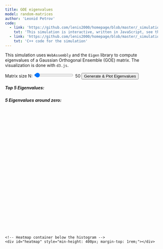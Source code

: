 ```yaml
---
title: GOE eigenvalues
model: random-matrices
author: 'Leonid Petrov'
code:
  - link: 'https://github.com/lenis2000/homepage/blob/master/_simulations/random-matrices/2025-01-28-GOE.md'
    txt: 'This simulation is interactive, written in JavaScript, see the source code of this page at the link'
  - link: 'https://github.com/lenis2000/homepage/blob/master/_simulations/random-matrices/2025-01-28-GOE.cpp'
    txt: 'C++ code for the simulation'
---
```


<script src="{{site.url}}/js/d3.v7.min.js"></script>
<script src="{{site.url}}/js/2025-01-28-GOE.js"></script>

<div class="row">
<div class="col-12 col-lg-8">
    <p>
        This simulation uses <code>WebAssembly</code> and the <code>Eigen</code> library to compute eigenvalues
        of a Gaussian Orthogonal Ensemble (GOE) matrix.
        The visualization is done with <code>d3.js</code>.
    </p>
    <div class="controls mb-3">
        <label for="nInput">Matrix size N:</label>
        <input id="nInput" type="range" min="2" max="2000" step="1" value="50" />
        <span id="nValue">50</span>
        <button id="runBtn" class="btn btn-primary">Generate & Plot Eigenvalues</button>
    </div>
    <div class="row">
        <div id="topEigenvals" class="mb-3 col-6">
            <h5>Top 5 Eigenvalues:</h5>
            <ol id="eigenvalList">
                <!-- Populated by JavaScript -->
            </ol>
        </div>
        <div id="zeroEigenvals" class="mb-3 col-6">
            <h5>5 Eigenvalues around zero:</h5>
            <ol id="eigenvalList_zero">
                <!-- Populated by JavaScript -->
            </ol>
        </div>
    </div>
    <svg id="plot" width="100%" style="min-height: 400px;"></svg>

    <!-- Heatmap container below the histogram -->
    <div id="heatmap" style="min-height: 400px; margin-top: 1rem;"></div>
</div>
</div>

<script>
    async function initWasm() {
        try {
            // Wait for the Module to be ready
            await new Promise((resolve) => {
                if (Module.ready) resolve();
                else Module.onRuntimeInitialized = resolve;
            });

            // NOTE: No automatic sampling on page load.
            // The matrix is only sampled when the user clicks the button.
        } catch (error) {
            console.error('Failed to load WASM:', error);
            document.body.innerHTML += `<p style="color: red">Error loading WASM: ${error.message}</p>`;
        }
    }

    function getEigenvalues(N) {
        if (!Module || !Module._computeEigenvalues) return [];
        try {
            const ptr = Module._computeEigenvalues(N);
            return Array.from(new Float64Array(Module.HEAPF64.buffer, ptr, N));
        } catch (error) {
            console.error('Error computing eigenvalues:', error);
            return [];
        }
    }

    // Optional: still available if needed, but not used for the heatmap anymore
    function getMatrixData() {
        const N = Module._getCurrentN();
        const ptr = Module._getMatrixData();
        return Array.from(new Float64Array(Module.HEAPF64.buffer, ptr, N * N));
    }

    // Create a histogram of the eigenvalues
    function drawHistogram(eigenvals) {
        const svg = d3.select("#plot");
        svg.selectAll("*").remove();

        const margin = { top: 20, right: 30, bottom: 30, left: 40 };
        const width = svg.node().getBoundingClientRect().width;
        const height = svg.node().getBoundingClientRect().height;

        const xScale = d3.scaleLinear()
            .domain([-2.5, 2.5])
            .range([margin.left, width - margin.right]);

        const N = eigenvals.length;
        const numBins = N <= 100 ? 10 : 40;
        const bins = d3.bin()
            .domain([-2.5, 2.5])
            .thresholds(numBins)(eigenvals);

        const binWidth = (bins[0].x1 - bins[0].x0);
        const totalArea = N * binWidth;
        const normalizedBins = bins.map(bin => ({
            ...bin,
            normalizedLength: bin.length / totalArea
        }));

        const yScale = d3.scaleLinear()
            .domain([0, d3.max(normalizedBins, d => d.normalizedLength)])
            .range([height - margin.bottom, margin.top]);

        svg.append("g")
            .attr("transform", `translate(0,${height - margin.bottom})`)
            .call(d3.axisBottom(xScale));

        svg.append("g")
            .attr("transform", `translate(${margin.left},0)`)
            .call(d3.axisLeft(yScale));

        svg.selectAll(".bar")
            .data(normalizedBins)
            .join("rect")
            .attr("class", "bar")
            .attr("x", d => xScale(d.x0))
            .attr("width", d => xScale(d.x1) - xScale(d.x0))
            .attr("y", d => yScale(d.normalizedLength))
            .attr("height", d => yScale(0) - yScale(d.normalizedLength))
            .attr("fill", "#00204E"); // UVA Blue

        // Semicircle overlay for the GOE "Wigner semi-circle" distribution
        const semicircleData = Array.from({ length: 200 }, (_, i) => {
            const x = -2 + (i / 199) * 4;
            const y = Math.abs(x) <= 2 ? Math.sqrt(4 - x ** 2) / (2 * Math.PI) : 0;
            return { x, y };
        });

        const line = d3.line()
            .x(d => xScale(d.x))
            .y(d => yScale(d.y))
            .curve(d3.curveBasis);

        svg.append("path")
            .datum(semicircleData)
            .attr("fill", "none")
            .attr("stroke", "#F56C26") // UVA Orange
            .attr("stroke-width", 1.5)
            .attr("d", line);
    }

    function displayTopEigenvalues(eigenvals) {
        const topList = eigenvals.slice().sort((a, b) => b - a).slice(0, 5);
        const listElement = document.getElementById("eigenvalList");
        listElement.innerHTML = "";
        topList.forEach(val => {
            const li = document.createElement("li");
            li.textContent = val.toFixed(4);
            listElement.appendChild(li);
        });
    }

    function displayEigenvaluesAroundZero(eigenvals) {
        const sortedEigenvals = eigenvals.slice().sort((a, b) => a - b);
        const zeroIndex = sortedEigenvals.findIndex(x => x >= 0);
        const values = [
            ...sortedEigenvals.slice(zeroIndex - 2, zeroIndex),
            sortedEigenvals[zeroIndex],
            ...sortedEigenvals.slice(zeroIndex + 1, zeroIndex + 3)
        ];
        const listElement = document.getElementById("eigenvalList_zero");
        listElement.innerHTML = "";
        values.forEach(val => {
            const li = document.createElement("li");
            li.textContent = val.toFixed(4);
            listElement.appendChild(li);
        });
    }

    // Draw a heatmap image using RGBA data generated in C++
    function drawHeatmap(_, N) {
        // Request the pointer to the precomputed RGBA buffer
        const ptr = Module._getHeatMapData();
        if (!ptr) return;

        // Build a Uint8ClampedArray view over the WASM memory
        const heatmapArray = new Uint8ClampedArray(Module.HEAPU8.buffer, ptr, 4 * N * N);

        const container = d3.select("#heatmap");
        container.selectAll("*").remove();

        // Create a canvas for the NxN RGBA image
        const size = 400;
        const canvas = container.append("canvas")
            .attr("width", N)
            .attr("height", N)
            // Scale up to 400px for visibility
            .style("width", size + "px")
            .style("height", size + "px")
            .node();

        // Put image data into the canvas context
        const ctx = canvas.getContext("2d");
        const imageData = new ImageData(heatmapArray, N, N);
        ctx.putImageData(imageData, 0, 0);
    }

    // Event: generate and plot
    document.getElementById("runBtn").addEventListener("click", () => {
        const N = parseInt(document.getElementById("nInput").value, 10);
        const eigenvals = getEigenvalues(N);

        drawHistogram(eigenvals);
        displayTopEigenvalues(eigenvals);
        displayEigenvaluesAroundZero(eigenvals);

        // Heatmap now rendered from the precomputed C++ color data
        drawHeatmap(null, N);
    });

    // Display slider value
    document.getElementById("nInput").addEventListener("input", (e) => {
        document.getElementById("nValue").textContent = e.target.value;
    });

    // Initialize only after WASM is loaded (no random matrix generated yet)
    initWasm();
</script>
